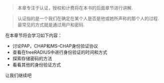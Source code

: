>本章专注于认证，授权和计费将在本书的后面章节进行讲解.

>认证指的是一个我们在确定在某个人是否是他或她所声称的那个人的过程.最常见的方式就是通过用户和密码.

在本章节将会学习如下内容：

+ 讨论PAP，CHAP和MS-CHAP身份验证协议
+ 查看在freeRADIUS中进行身份验证的时间和方式
+ 探索存储密码的方法
+ 看看其他的身份验证方式

让我们继续吧
